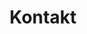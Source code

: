 ---
title: Kontakt
team:
  - name: Erik Skeppar
    position: CEO
    email: erik@traid.se
    image: /img/erik.jpg
  - name: Francis Menkes
    position: Lead developer
    email: francis@traid.se
    image: /img/francis.jpg
  - name: Robin Sigerbrant
    position: "?"
    email: robin@traid.se
    image: /img/robin.jpg
  - name: David von Gegerfelt
    position: Lead Designer
    email: david@traid.se
    image: /img/david.jpg
---